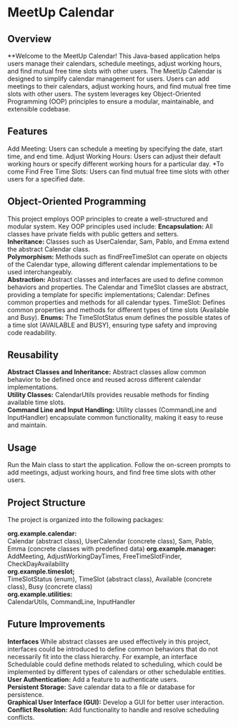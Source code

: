 # MeetUp Calendar

## Overview
**Welcome to the MeetUp Calendar! This Java-based application helps users manage their calendars, schedule meetings, adjust working hours, and find mutual free time slots with other users. The MeetUp Calendar is designed to simplify calendar management for users. Users can add meetings to their calendars, adjust working hours, and find mutual free time slots with other users. The system leverages key Object-Oriented Programming (OOP) principles to ensure a modular, maintainable, and extensible codebase.

## Features
Add Meeting: Users can schedule a meeting by specifying the date, start time, and end time.
Adjust Working Hours: Users can adjust their default working hours or specify different working hours for a particular day. *To come
Find Free Time Slots: Users can find mutual free time slots with other users for a specified date.

## Object-Oriented Programming
This project employs OOP principles to create a well-structured and modular system. Key OOP principles used include:
  **Encapsulation:** All classes have private fields with public getters and setters.          
  **Inheritance:** Classes such as UserCalendar, Sam, Pablo, and Emma extend the abstract Calendar class.                    
  **Polymorphism:** Methods such as findFreeTimeSlot can operate on objects of the Calendar type, allowing different calendar implementations to be used interchangeably.                    
  **Abstraction:** Abstract classes and interfaces are used to define common behaviors and properties. The Calendar and TimeSlot classes are abstract, providing a template for specific implementations; Calendar: Defines common properties and methods for all calendar types. TimeSlot: Defines common properties and methods for different types of time slots (Available and Busy).
  **Enums:** The TimeSlotStatus enum defines the possible states of a time slot (AVAILABLE and BUSY), ensuring type safety and improving code readability.
  

## Reusability
  **Abstract Classes and Inheritance:** Abstract classes allow common behavior to be defined once and reused across different calendar implementations.                
  **Utility Classes:** CalendarUtils provides reusable methods for finding available time slots.                 
  **Command Line and Input Handling:** Utility classes (CommandLine and InputHandler) encapsulate common functionality, making it easy to reuse and maintain.                     

## Usage
Run the Main class to start the application. Follow the on-screen prompts to add meetings, adjust working hours, and find free time slots with other users.

## Project Structure
The project is organized into the following packages:

**org.example.calendar:**                 
    Calendar (abstract class),
    UserCalendar (concrete class),
    Sam, Pablo, Emma (concrete classes with predefined data)
**org.example.manager:**             
    AddMeeting,
    AdjustWorkingDayTimes,
    FreeTimeSlotFinder,   
    CheckDayAvailability                               
**org.example.timeslot;**            
    TimeSlotStatus (enum),
    TimeSlot (abstract class),
    Available (concrete class),
    Busy (concrete class)    
**org.example.utilities:**            
    CalendarUtils,
    CommandLine,
    InputHandler

## Future Improvements

**Interfaces** While abstract classes are used effectively in this project, interfaces could be introduced to define common behaviors that do not necessarily fit into the class hierarchy. For example, an interface Schedulable   could define methods related to scheduling, which could be implemented by different types of calendars or other schedulable entities.                           
**User Authentication:** Add a feature to authenticate users.                      
**Persistent Storage:** Save calendar data to a file or database for persistence.              
**Graphical User Interface (GUI):** Develop a GUI for better user interaction.                   
**Conflict Resolution:** Add functionality to handle and resolve scheduling conflicts.                             
   

